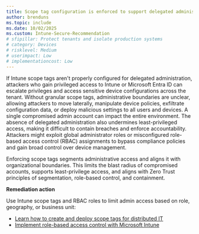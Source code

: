 ```yaml
---
title: Scope tag configuration is enforced to support delegated administration and least-privilege access
author: brenduns
ms.topic: include
ms.date: 10/02/2025
ms.custom: Intune-Secure-Recommendation
# sfipillar: Protect tenants and isolate production systems
# category: Devices
# risklevel: Medium
# userimpact: Low
# implementationcost: Low
---
```

If Intune scope tags aren't properly configured for delegated administration, attackers who gain privileged access to Intune or Microsoft Entra ID can escalate privileges and access sensitive device configurations across the tenant. Without granular scope tags, administrative boundaries are unclear, allowing attackers to move laterally, manipulate device policies, exfiltrate configuration data, or deploy malicious settings to all users and devices. A single compromised admin account can impact the entire environment. The absence of delegated administration also undermines least-privileged access, making it difficult to contain breaches and enforce accountability. Attackers might exploit global administrator roles or misconfigured role-based access control (RBAC) assignments to bypass compliance policies and gain broad control over device management.

Enforcing scope tags segments administrative access and aligns it with organizational boundaries. This limits the blast radius of compromised accounts, supports least-privilege access, and aligns with Zero Trust principles of segmentation, role-based control, and containment.

**Remediation action**

Use Intune scope tags and RBAC roles to limit admin access based on role, geography, or business unit:  
- [Learn how to create and deploy scope tags for distributed IT](/intune/intune-service/fundamentals/scope-tags)
- [Implement role-based access control with Microsoft Intune](/intune/intune-service/fundamentals/role-based-access-control)
